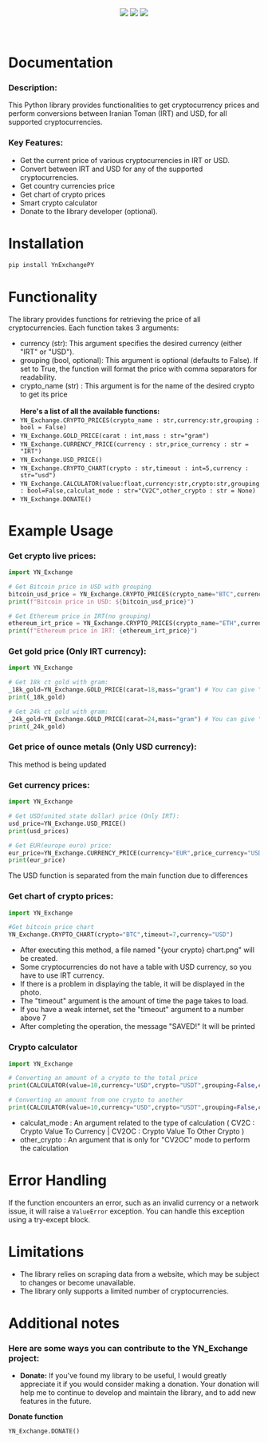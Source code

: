 <div align="center">
  <img src="https://static.pepy.tech/badge/YnExchangePY"><img/>
  <img src="https://static.pepy.tech/badge/YnExchangePY/month"><img/>
  <img src="https://static.pepy.tech/badge/YnExchangePY/week"><img/>
</div><br/><br/>

# Documentation

### Description:
This Python library provides functionalities to get cryptocurrency prices and perform conversions between Iranian Toman (IRT) and USD, for all supported cryptocurrencies.

### Key Features:
* Get the current price of various cryptocurrencies in IRT or USD.
* Convert between IRT and USD for any of the supported cryptocurrencies.
* Get country currencies price
* Get chart of crypto prices
* Smart crypto calculator
* Donate to the library developer (optional).

# Installation
```bash
pip install YnExchangePY
```
# Functionality
The library provides functions for retrieving the price of all cryptocurrencies. Each function takes 3 arguments:<br/>
* currency (str): This argument specifies the desired currency (either "IRT" or "USD").
* grouping (bool, optional): This argument is optional (defaults to False). If set to True, the function will format the price with comma separators for readability.
* crypto_name (str) : This argument is for the name of the desired crypto to get its price<br/><br/>
**Here's a list of all the available functions:**
* ```YN_Exchange.CRYPTO_PRICES(crypto_name : str,currency:str,grouping : bool = False)```
* ```YN_Exchange.GOLD_PRICE(carat : int,mass : str="gram")```
* ```YN_Exchange.CURRENCY_PRICE(currency : str,price_currency : str = "IRT")```
* ```YN_Exchange.USD_PRICE()```
* ```YN_Exchange.CRYPTO_CHART(crypto : str,timeout : int=5,currency : str="usd")```
* ```YN_Exchange.CALCULATOR(value:float,currency:str,crypto:str,grouping : bool=False,calculat_mode : str="CV2C",other_crypto : str = None)```
* ```YN_Exchange.DONATE()```

# Example Usage
### Get crypto live prices:
```python
import YN_Exchange

# Get Bitcoin price in USD with grouping
bitcoin_usd_price = YN_Exchange.CRYPTO_PRICES(crypto_name="BTC",currency="USD",grouping=True)
print(f"Bitcoin price in USD: ${bitcoin_usd_price}")

# Get Ethereum price in IRT(no grouping)
ethereum_irt_price = YN_Exchange.CRYPTO_PRICES(crypto_name="ETH",currency="IRT")
print(f"Ethereum price in IRT: {ethereum_irt_price}")
```
### Get gold price (Only IRT currency):
```python
import YN_Exchange

# Get 18k ct gold with gram:
_18k_gold=YN_Exchange.GOLD_PRICE(carat=18,mass="gram") # You can give "kilo" parameter to mass to calculate kilograms
print(_18k_gold)

# Get 24k ct gold with gram:
_24k_gold=YN_Exchange.GOLD_PRICE(carat=24,mass="gram") # You can give "kilo" parameter to mass to calculate kilograms
print(_24k_gold)
```
### Get price of ounce metals (Only USD currency):
This method is being updated
### Get currency prices:
```python
import YN_Exchange

# Get USD(united state dollar) price (Only IRT):
usd_price=YN_Exchange.USD_PRICE()
print(usd_prices)

# Get EUR(europe euro) price:
eur_price=YN_Exchange.CURRENCY_PRICE(currency="EUR",price_currency="USD") # You can use "IRT" parameter instead of "USD" parameter
print(eur_price)
```
The USD function is separated from the main function due to differences
### Get chart of crypto prices:
```python
import YN_Exchange

#Get bitcoin price chart
YN_Exchange.CRYPTO_CHART(crypto="BTC",timeout=7,currency="USD")
```
* After executing this method, a file named "{your crypto} chart.png" will be created.
* Some cryptocurrencies do not have a table with USD currency, so you have to use IRT currency.
* If there is a problem in displaying the table, it will be displayed in the photo.
* The "timeout" argument is the amount of time the page takes to load.
* If you have a weak internet, set the "timeout" argument to a number above 7
* After completing the operation, the message "SAVED!" It will be printed
### Crypto calculator
```python
import YN_Exchange

# Converting an amount of a crypto to the total price
print(CALCULATOR(value=10,currency="USD",crypto="USDT",grouping=False,calculat_mode="CV2C"))

# Converting an amount from one crypto to another
print(CALCULATOR(value=10,currency="USD",crypto="USDT",grouping=False,calculat_mode="CV2OC",other_crypto="TON"))
```
* calculat_mode : An argument related to the type of calculation ( CV2C : Crypto Value To Currency | CV2OC : Crypto Value To Other Crypto )
* other_crypto : An argument that is only for "CV2OC" mode to perform the calculation
# Error Handling
If the function encounters an error, such as an invalid currency or a network issue, it will raise a ```ValueError``` exception. You can handle this exception using a try-except block.
# Limitations
* The library relies on scraping data from a website, which may be subject to changes or become unavailable.
* The library only supports a limited number of cryptocurrencies.
# Additional notes
### Here are some ways you can contribute to the YN_Exchange project:
* **Donate:** If you've found my library to be useful, I would greatly appreciate it if you would consider making a donation. Your donation will help me to continue to develop and maintain the library, and to add new features in the future.

**Donate function**
```python
YN_Exchange.DONATE()
```
